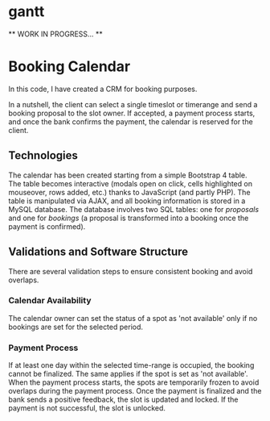 # gantt
** WORK IN PROGRESS... **

# Booking Calendar

In this code, I have created a CRM for booking purposes.

In a nutshell, the client can select a single timeslot or timerange and send a booking proposal to the slot owner. If accepted, a payment process starts, and once the bank confirms the payment, the calendar is reserved for the client.

## Technologies

The calendar has been created starting from a simple Bootstrap 4 table. The table becomes interactive (modals open on click, cells highlighted on mouseover, rows added, etc.) thanks to JavaScript (and partly PHP). The table is manipulated via AJAX, and all booking information is stored in a MySQL database. The database involves two SQL tables: one for *proposals* and one for *bookings* (a proposal is transformed into a booking once the payment is confirmed).

## Validations and Software Structure

There are several validation steps to ensure consistent booking and avoid overlaps.

### Calendar Availability

The calendar owner can set the status of a spot as 'not available' only if no bookings are set for the selected period. 

### Payment Process

If at least one day within the selected time-range is occupied, the booking cannot be finalized. The same applies if the spot is set as 'not available'. When the payment process starts, the spots are temporarily frozen to avoid overlaps during the payment process. Once the payment is finalized and the bank sends a positive feedback, the slot is updated and locked. If the payment is not successful, the slot is unlocked.



